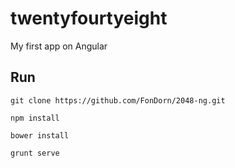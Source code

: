 # twentyfourtyeight

My first app on Angular

## Run
```
git clone https://github.com/FonDorn/2048-ng.git

npm install 

bower install

grunt serve
```